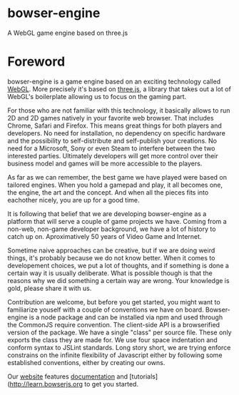 bowser-engine
=============

A WebGL game engine based on three.js

# Foreword

bowser-engine is a game engine based on an exciting technology called [WebGL](http://en.wikipedia.org/wiki/WebGL). More precisely it's based on [three.js](http://www.threejs.org), a library that takes out a lot of WebGL's boilerplate allowing us to focus on the gaming part.

For those who are not familiar with this technology, it basically allows to run 2D and 2D games natively in your favorite web browser. That includes Chrome, Safari and Firefox. This means great things for both players and developers. No need for installation, no dependency on specific hardware and the possibility to self-distribute and self-publish your creations. No need for a Microsoft, Sony or even Steam to interfere between the two interested parties. Ultimately developers will get more control over their business model and games will be more accessible to the players.

As far as we can remember, the best game we have played were based on tailored engines. When you hold a gamepad and play, it all becomes one, the engine, the art and the concept. And when all the pieces fits into eachother nicely, you are up for a good time.

It is following that belief that we are developing bowser-engine as a platform that will serve a couple of game projects we have. Coming from a non-web, non-game developer background, we have a lot of history to catch up on. Aproximatively 50 years of Video Game and Internet.

Sometime naive approaches can be creative, but if we are doing weird things, it's probably because we do not know better. When it comes to developement choices, we put a lot of thoughts, and if something is done a certain way it is usually deliberate. What is possible though is that the reasons why we did something a certain way are wrong. Your knowledge is gold, please share it with us.

Contribution are welcome, but before you get started, you might want to familiarize youself with a couple of conventions we have on board. Bowser-engine is a node package and can be installed via npm and used through the CommonJS require convention. The client-side API is a browserified version of the package. We have a single "class" per source file. These only exports the class they are made for. We use four space indentation and conform syntax to JSLint standards. Long story short, we are trying enforce constrains on the infinite flexibility of Javascript either by following some established conventions, either by creating our owns.

Our [website](http://www.bowserjs.org) features [documentation](http://docs.bowserjs.org) and [tutorials](http://learn.bowserjs.org to get you started.
